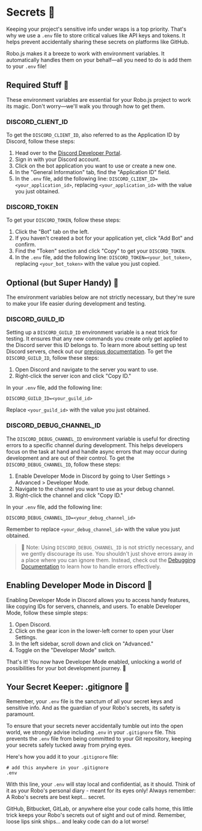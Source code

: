 # Secrets 🔑

Keeping your project's sensitive info under wraps is a top priority. That's why we use a `.env` file to store critical values like API keys and tokens. It helps prevent accidentally sharing these secrets on platforms like GitHub.

Robo.js makes it a breeze to work with environment variables. It automatically handles them on your behalf—all you need to do is add them to your `.env` file!

## Required Stuff 🌟

These environment variables are essential for your Robo.js project to work its magic. Don't worry—we'll walk you through how to get them.

### DISCORD_CLIENT_ID

To get the `DISCORD_CLIENT_ID`, also referred to as the Application ID by Discord, follow these steps:

1. Head over to the [Discord Developer Portal](https://discord.com/developers/applications).
2. Sign in with your Discord account.
3. Click on the bot application you want to use or create a new one.
4. In the "General Information" tab, find the "Application ID" field.
5. In the `.env` file, add the following line: `DISCORD_CLIENT_ID=<your_application_id>`, replacing `<your_application_id>` with the value you just obtained.

### DISCORD_TOKEN

To get your `DISCORD_TOKEN`, follow these steps:

1. Click the "Bot" tab on the left.
2. If you haven't created a bot for your application yet, click "Add Bot" and confirm.
3. Find the "Token" section and click "Copy" to get your `DISCORD_TOKEN`.
4. In the `.env` file, add the following line: `DISCORD_TOKEN=<your_bot_token>`, replacing `<your_bot_token>` with the value you just copied.

## Optional (but Super Handy) 🔧

The environment variables below are not strictly necessary, but they're sure to make your life easier during development and testing.

### DISCORD_GUILD_ID

Setting up a `DISCORD_GUILD_ID` environment variable is a neat trick for testing. It ensures that any new commands you create only get applied to the Discord server this ID belongs to. To learn more about setting up test Discord servers, check out our [previous documentation](/docs/getting-started.md). To get the `DISCORD_GUILD_ID`, follow these steps:

1. Open Discord and navigate to the server you want to use.
2. Right-click the server icon and click "Copy ID."

In your `.env` file, add the following line:

```
DISCORD_GUILD_ID=<your_guild_id>
```

Replace `<your_guild_id>` with the value you just obtained.

### DISCORD_DEBUG_CHANNEL_ID

The `DISCORD_DEBUG_CHANNEL_ID` environment variable is useful for directing errors to a specific channel during development. This helps developers focus on the task at hand and handle async errors that may occur during development and are out of their control. To get the `DISCORD_DEBUG_CHANNEL_ID`, follow these steps:

1. Enable Developer Mode in Discord by going to User Settings > Advanced > Developer Mode.
2. Navigate to the channel you want to use as your debug channel.
3. Right-click the channel and click "Copy ID."

In your `.env` file, add the following line:

```
DISCORD_DEBUG_CHANNEL_ID=<your_debug_channel_id>
```

Remember to replace `<your_debug_channel_id>` with the value you just obtained.

> 🚨 Note: Using `DISCORD_DEBUG_CHANNEL_ID` is not strictly necessary, and we gently discourage its use. You shouldn't just shove errors away in a place where you can ignore them. Instead, check out the [Debugging Documentation](/docs/advanced/debugging.md) to learn how to handle errors effectively.

## Enabling Developer Mode in Discord 🔧

Enabling Developer Mode in Discord allows you to access handy features, like copying IDs for servers, channels, and users. To enable Developer Mode, follow these simple steps:

1. Open Discord.
2. Click on the gear icon in the lower-left corner to open your User Settings.
3. In the left sidebar, scroll down and click on "Advanced."
4. Toggle on the "Developer Mode" switch.

That's it! You now have Developer Mode enabled, unlocking a world of possibilities for your bot development journey. 🚀

## Your Secret Keeper: .gitignore 🔐

Remember, your `.env` file is the sanctum of all your secret keys and sensitive info. And as the guardian of your Robo's secrets, its safety is paramount. 

To ensure that your secrets never accidentally tumble out into the open world, we strongly advise including `.env` in your `.gitignore` file. This prevents the `.env` file from being committed to your Git repository, keeping your secrets safely tucked away from prying eyes.

Here's how you add it to your `.gitignore` file:

```gitignore
# add this anywhere in your .gitignore
.env
```

With this line, your `.env` will stay local and confidential, as it should. Think of it as your Robo's personal diary - meant for its eyes only! Always remember: A Robo's secrets are best kept... secret.

GitHub, Bitbucket, GitLab, or anywhere else your code calls home, this little trick keeps your Robo's secrets out of sight and out of mind. Remember, loose lips sink ships... and leaky code can do a lot worse!
